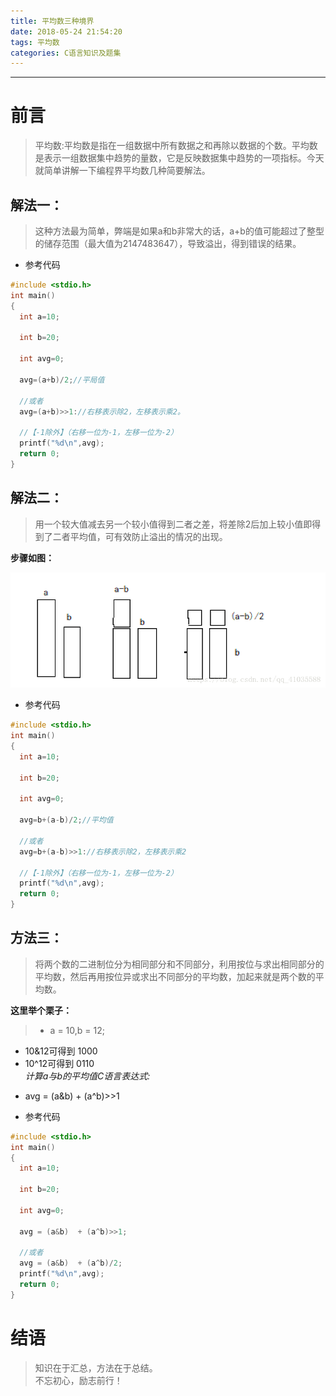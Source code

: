 ```yaml
---
title: 平均数三种境界
date: 2018-05-24 21:54:20
tags: 平均数
categories: C语言知识及题集
---
```

---
# 前言
>平均数:平均数是指在一组数据中所有数据之和再除以数据的个数。平均数是表示一组数据集中趋势的量数，它是反映数据集中趋势的一项指标。今天就简单讲解一下编程界平均数几种简要解法。  
<!-- more -->
## 解法一：
>这种方法最为简单，弊端是如果a和b非常大的话，a+b的值可能超过了整型的储存范围（最大值为2147483647），导致溢出，得到错误的结果。

 - 参考代码

~~~c
#include <stdio.h>  
int main()  
{  
  int a=10;    

  int b=20;    

  int avg=0;    

  avg=(a+b)/2;//平局值    

  //或者
  avg=(a+b)>>1://右移表示除2，左移表示乘2。

  //【-1除外】（右移一位为-1，左移一位为-2）    
  printf("%d\n",avg);
  return 0;  
}  
~~~
## 解法二：
>用一个较大值减去另一个较小值得到二者之差，将差除2后加上较小值即得到了二者平均值，可有效防止溢出的情况的出现。

**步骤如图：**

![图片加载](/img/2018523.png)  
 - 参考代码  

~~~c
#include <stdio.h>  
int main()  
{  
  int a=10;   

  int b=20;    

  int avg=0;    

  avg=b+(a-b)/2;//平均值    

  //或者    
  avg=b+(a-b)>>1://右移表示除2，左移表示乘2

  //【-1除外】（右移一位为-1，左移一位为-2）
  printf("%d\n",avg);
  return 0;  
}   
~~~
## 方法三：  
>将两个数的二进制位分为相同部分和不同部分，利用按位与求出相同部分的平均数，然后再用按位异或求出不同部分的平均数，加起来就是两个数的平均数。

**这里举个栗子：**  
> * a = 10,b = 12;
* 10&12可得到        1000
* 10^12可得到        0110  
*计算a与b的平均值C语言表达式:*
- avg = (a&b)  + (a^b)>>1

 - 参考代码

~~~c
#include <stdio.h>  
int main()  
{  
  int a=10;    

  int b=20;    

  int avg=0;    

  avg = (a&b)  + (a^b)>>1;    

  //或者    
  avg = (a&b)  + (a^b)/2;    
  printf("%d\n",avg);
  return 0;  
}   
~~~

# 结语
>知识在于汇总，方法在于总结。  
>不忘初心，励志前行！
